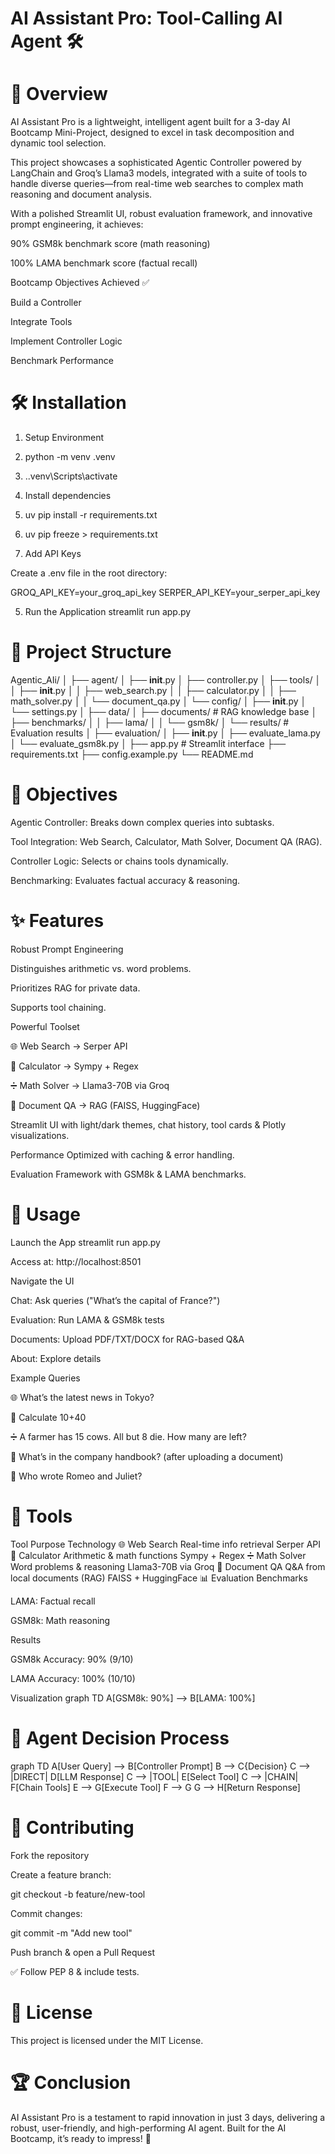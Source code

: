 # AI Assistant Pro: Tool-Calling AI Agent 🛠️
# 📖 Overview

AI Assistant Pro is a lightweight, intelligent agent built for a 3-day AI Bootcamp Mini-Project, designed to excel in task decomposition and dynamic tool selection.

This project showcases a sophisticated Agentic Controller powered by LangChain and Groq’s Llama3 models, integrated with a suite of tools to handle diverse queries—from real-time web searches to complex math reasoning and document analysis.

With a polished Streamlit UI, robust evaluation framework, and innovative prompt engineering, it achieves:

90% GSM8k benchmark score (math reasoning)

100% LAMA benchmark score (factual recall)

Bootcamp Objectives Achieved ✅

Build a Controller

Integrate Tools

Implement Controller Logic

Benchmark Performance

# 🛠️ Installation
1. Setup Environment
2. python -m venv .venv
3.  .\.venv\Scripts\activate

4. Install dependencies
5. uv pip install -r requirements.txt
6. uv pip freeze > requirements.txt

5. Add API Keys

Create a .env file in the root directory:

GROQ_API_KEY=your_groq_api_key
SERPER_API_KEY=your_serper_api_key

5. Run the Application
streamlit run app.py

# 📂 Project Structure
Agentic_AIi/
│
├── agent/
│   ├── __init__.py
│   ├── controller.py
│   ├── tools/
│   │   ├── __init__.py
│   │   ├── web_search.py
│   │   ├── calculator.py
│   │   ├── math_solver.py
│   │   └── document_qa.py
│   └── config/
│       ├── __init__.py
│       └── settings.py
│
├── data/
│   ├── documents/          # RAG knowledge base
│   ├── benchmarks/
│   │   ├── lama/
│   │   └── gsm8k/
│   └── results/            # Evaluation results
│
├── evaluation/
│   ├── __init__.py
│   ├── evaluate_lama.py
│   └── evaluate_gsm8k.py
│
├── app.py                  # Streamlit interface
├── requirements.txt
├── config.example.py
└── README.md

# 🎯 Objectives

Agentic Controller: Breaks down complex queries into subtasks.

Tool Integration: Web Search, Calculator, Math Solver, Document QA (RAG).

Controller Logic: Selects or chains tools dynamically.

Benchmarking: Evaluates factual accuracy & reasoning.

# ✨ Features

Robust Prompt Engineering

Distinguishes arithmetic vs. word problems.

Prioritizes RAG for private data.

Supports tool chaining.

Powerful Toolset

🌐 Web Search → Serper API

🧮 Calculator → Sympy + Regex

➗ Math Solver → Llama3-70B via Groq

📄 Document QA → RAG (FAISS, HuggingFace)

Streamlit UI with light/dark themes, chat history, tool cards & Plotly visualizations.

Performance Optimized with caching & error handling.

Evaluation Framework with GSM8k & LAMA benchmarks.

# 🚀 Usage
Launch the App
streamlit run app.py


Access at: http://localhost:8501

Navigate the UI

Chat: Ask queries ("What’s the capital of France?")

Evaluation: Run LAMA & GSM8k tests

Documents: Upload PDF/TXT/DOCX for RAG-based Q&A

About: Explore details

Example Queries

🌐 What’s the latest news in Tokyo?

🧮 Calculate 10+40

➗ A farmer has 15 cows. All but 8 die. How many are left?

📄 What’s in the company handbook? (after uploading a document)

🤖 Who wrote Romeo and Juliet?

# 🔧 Tools
Tool	Purpose	Technology
🌐 Web Search	Real-time info retrieval	Serper API
🧮 Calculator	Arithmetic & math functions	Sympy + Regex
➗ Math Solver	Word problems & reasoning	Llama3-70B via Groq
📄 Document QA	Q&A from local documents (RAG)	FAISS + HuggingFace
📊 Evaluation
Benchmarks

LAMA: Factual recall

GSM8k: Math reasoning

Results

GSM8k Accuracy: 90% (9/10)

LAMA Accuracy: 100% (10/10)

Visualization
graph TD
    A[GSM8k: 90%] --> B[LAMA: 100%]

# 🧠 Agent Decision Process
graph TD
    A[User Query] --> B[Controller Prompt]
    B --> C{Decision}
    C --> |DIRECT| D[LLM Response]
    C --> |TOOL| E[Select Tool]
    C --> |CHAIN| F[Chain Tools]
    E --> G[Execute Tool]
    F --> G
    G --> H[Return Response]

# 🤝 Contributing

Fork the repository

Create a feature branch:

git checkout -b feature/new-tool


Commit changes:

git commit -m "Add new tool"


Push branch & open a Pull Request

✅ Follow PEP 8 & include tests.

# 📜 License

This project is licensed under the MIT License.

# 🏆 Conclusion

AI Assistant Pro is a testament to rapid innovation in just 3 days, delivering a robust, user-friendly, and high-performing AI agent. Built for the AI Bootcamp, it’s ready to impress! 🚀

